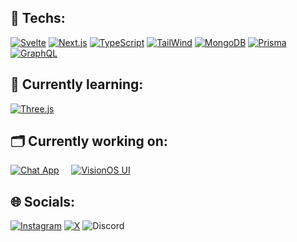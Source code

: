 ## 🔧 Techs:

[![Svelte](https://img.shields.io/badge/Svelte-323330?style=for-the-badge&logo=Svelte&logoColor=F83D00)](https://svelte.dev/) [![Next.js](https://img.shields.io/badge/Next.js-323330?style=for-the-badge&logo=Next.Js&logoColor=fff)](https://nextjs.org/) [![TypeScript](https://img.shields.io/badge/TypeScript-323330?style=for-the-badge&logo=TypeScript&logoColor=007ACC)](https://www.typescriptlang.org/) [![TailWind](https://img.shields.io/badge/TailWind-323330?style=for-the-badge&logo=tailwindcss&logoColor=36b7f0)](https://tailwindcss.com/) [![MongoDB](https://img.shields.io/badge/MongoDB-323330?style=for-the-badge&logo=mongodb&logoColor=69A645)](https://mongodb.com/) [![Prisma](https://img.shields.io/badge/Prisma-323330?style=for-the-badge&logo=prisma&logoColor=fff)](https://www.prisma.io/) [![GraphQL](https://img.shields.io/badge/GraphQL-323330?style=for-the-badge&logo=graphql&logoColor=E10098)](https://graphql.org/)

<!-- ![Top languages](https://github-readme-stats.vercel.app/api/top-langs/?username=Konixy&size_weight=0.5&count_weight=0.5&layout=compact&theme=dark) -->

## 🎯 Currently learning:
[![Three.js](https://img.shields.io/badge/Three.js-323330?style=for-the-badge&logo=Three.js&logoColor=fff)](https://threejs.org/)

## 🗂️ Currently working on:

[![Chat App](https://github-readme-stats.vercel.app/api/pin/?username=Konixy&repo=chat-svelte&show_icons=true&theme=dark)](https://github.com/Konixy/chat-svelte)  &nbsp;&nbsp;&nbsp; [![VisionOS UI](https://github-readme-stats.vercel.app/api/pin/?username=Konixy&repo=visionos-svelte&show_icons=true&theme=dark)](https://github.com/Konixy/visionos-svelte)

## 🌐 Socials:

[![Instagram](https://img.shields.io/badge/%40anatole.music-DD2A7B?logo=Instagram&logoColor=white)](https://www.instagram.com/anatole.music) [![X](https://img.shields.io/badge/%40anatoleduf-%230f0f0f.svg?logo=X&logoColor=white)](https://x.com/anatoleduf) ![Discord](https://img.shields.io/badge/konixy-%235865F2.svg?logo=Discord&logoColor=white)
